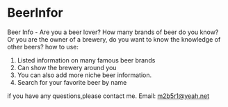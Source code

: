 # BeerInfor

Beer Info - Are you a beer lover? How many brands of beer do you know? Or you are the owner of a brewery, do you want to know the knowledge of other beers?
how to use:
1. Listed information on many famous beer brands
2. Can show the brewery around you
3. You can also add more niche beer information.
4. Search for your favorite beer by name

if you have any questions,please contact me.
Email: m2b5r1@yeah.net
